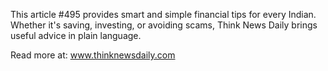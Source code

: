This article #495 provides smart and simple financial tips for every Indian. Whether it's saving, investing, or avoiding scams, Think News Daily brings useful advice in plain language.

Read more at: www.thinknewsdaily.com